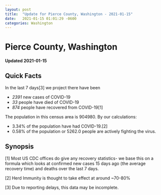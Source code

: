```yaml
---
layout: post
title:  "Update for Pierce County, Washington - 2021-01-15"
date:   2021-01-15 01:01:29 -0600
categories: Washington
---
```


# Pierce County, Washington
#### Updated 2021-01-15

## Quick Facts

In the last 7 days[3] we project there have been
- *2391* new cases of COVID-19
- *33* people have died of COVID-19
- *874* people have recovered from COVID-19[1]

The population in this census area is 904980. By our calculations:
- 3.34% of the population have had COVID-19.[2]
- 0.58% of the population or 5262.0 people are actively fighting the virus.

## Synopsis




[1] Most US CDC offices do give any recovery statistics- we base this on a formula which looks at confirmed new cases
15 days ago (the average recovery time) and deaths over the last 7 days.

[2] Herd Immunity is thought to take effect at around ~70-80%

[3] Due to reporting delays, this data may be incomplete.
 
    